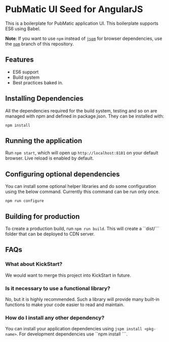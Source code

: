 PubMatic UI Seed for AngularJS
==============================

This is a boilerplate for PubMatic application UI. This boilerplate supports ES6 using Babel.

__Note__: If you want to use ```npm``` instead of [```jspm```](http://jspm.io) for browser dependencies,
use the [```npm```](https://github.com/pm-debjit-biswas/pub-ui-angular-seed/tree/npm) branch of this repository.

Features
--------

* ES6 support
* Build system
* Best practices baked in.

Installing Dependencies
-----------------------

All the dependencies required for the build system, testing and so on are managed with npm and defined in
package.json. They can be installed with:

```
npm install 
```

Running the application
-----------------------

Run ```npm start```, which will open up ```http://localhost:8181``` on your default browser. Live reload is enabled by 
default.

Configuring optional dependencies
---------------------------------

You can install some optional helper libraries and do some configuration using the below command. Currently this 
command can be run only once.

```
npm run configure
```

Building for production
-----------------------

To create a production build, run ```npm run build```. This will create a ``dist/``` folder that can be deployed to CDN server.

FAQs
----

### What about KickStart?
We would want to merge this project into KickStart in future.

### Is it necessary to use a functional library?
No, but it is highly recommended. Such a library will provide many built-in functions to make your code easier to 
read and maintain.

### How do I install any other dependency?
You can install your application dependencies using ```jspm install <pkg-name>```. For development dependencies
use ``npm install <pkg-name>```.
